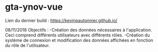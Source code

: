 ﻿# gta-ynov-vue

Lien du dernier build : https://kevinpautonnier.github.io/

08/11/2018 Objectifs :
-Création des données nécessaires à l'application. Ceci comprend différents utilisateurs avec différents rôles.
-Création du système de connexion et modification des données affichées en fonction du rôle de l'utilisateur.
